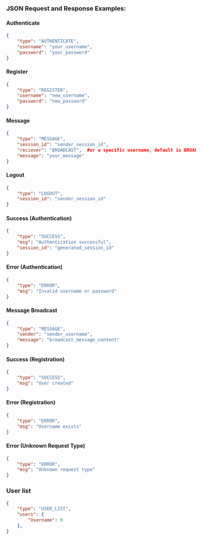 ### JSON Request and Response Examples:


#### Authenticate
```json
{
    "type": "AUTHENTICATE",
    "username": "your_username",
    "password": "your_password"
}
```
#### Register
```json
{
    "type": "REGISTER",
    "username": "new_username",
    "password": "new_password"
}
```
#### Message
```json
{
    "type": "MESSAGE",
    "session_id": "sender_session_id",
    "reciever": "BROADCAST",  #or a specific username, default is BROADCAST which just prints in console rn
    "message": "your_message"
}
```
#### Logout
```json
{
    "type": "LOGOUT",
    "session_id": "sender_session_id"
}
```
#### Success (Authentication)
```json
{
    "type": "SUCCESS",
    "msg": "Authentication successful",
    "session_id": "generated_session_id"
}
```
#### Error (Authentication)
```json
{
    "type": "ERROR",
    "msg": "Invalid username or password"
}
```
#### Message Broadcast
```json
{
    "type": "MESSAGE",
    "sender": "sender_username",
    "message": "broadcast_message_content"
}
```
#### Success (Registration)
```json
{
    "type": "SUCCESS",
    "msg": "User created"
}
```
#### Error (Registration)
```json
{
    "type": "ERROR",
    "msg": "Username exists"
}
```
#### Error (Unknown Request Type)
```json
{
    "type": "ERROR",
    "msg": "Unknown request type"
}
```

### User list
```json
{
    "type": "USER_LIST",
    "users": {
        "Username": 0
    },
}
```
